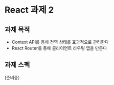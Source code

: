 # React 과제 2

## 과제 목적

- Context API를 통해 전역 상태를 효과적으로 관리한다
- React Router를 통해 클라이언트 라우팅 앱을 만든다

## 과제 스펙

(준비중)


